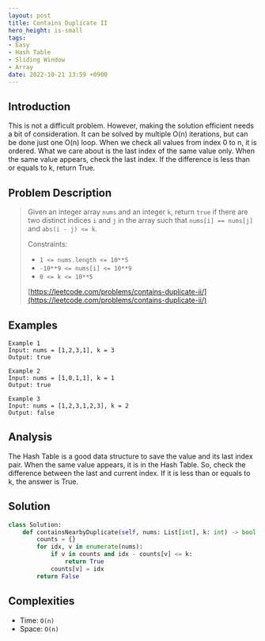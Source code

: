 ```yaml
---
layout: post
title: Contains Duplicate II
hero_height: is-small
tags:
- Easy
- Hash Table
- Sliding Window
- Array
date: 2022-10-21 13:59 +0900
---
```

## Introduction
This is not a difficult problem.
However, making the solution efficient needs a bit of consideration.
It can be solved by multiple O(n) iterations, but can be done just one O(n) loop.
When we check all values from index 0 to n, it is ordered.
What we care about is the last index of the same value only.
When the same value appears, check the last index.
If the difference is less than or equals to k, return True.

## Problem Description
> Given an integer array `nums` and an integer `k`, return `true` if there are two distinct indices `i` and `j` in the
> array such that `nums[i] == nums[j]` and `abs(i - j) <= k`.
>
> Constraints:
> - `1 <= nums.length <= 10**5`
> - `-10**9 <= nums[i] <= 10**9`
> - `0 <= k <= 10**5`
>
> [https://leetcode.com/problems/contains-duplicate-ii/](https://leetcode.com/problems/contains-duplicate-ii/)

## Examples
```
Example 1
Input: nums = [1,2,3,1], k = 3
Output: true
```

```
Example 2
Input: nums = [1,0,1,1], k = 1
Output: true
```

```
Example 3
Input: nums = [1,2,3,1,2,3], k = 2
Output: false
```

## Analysis
The Hash Table is a good data structure to save the value and its last index pair.
When the same value appears, it is in the Hash Table.
So, check the difference between the last and current index.
If it is less than or equals to k, the answer is True.

## Solution
```python
class Solution:
    def containsNearbyDuplicate(self, nums: List[int], k: int) -> bool:
        counts = {}
        for idx, v in enumerate(nums):
            if v in counts and idx - counts[v] <= k:
                return True
            counts[v] = idx
        return False
```

## Complexities
- Time: `O(n)`
- Space: `O(n)`
